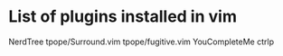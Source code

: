 # List of plugins installed in vim

NerdTree
tpope/Surround.vim
tpope/fugitive.vim
YouCompleteMe
ctrlp
